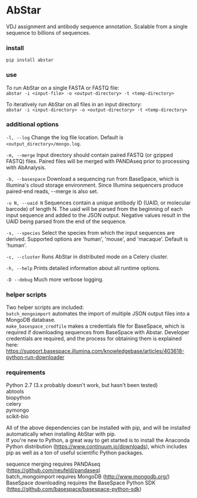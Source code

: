 # AbStar  
  
VDJ assignment and antibody sequence annotation. Scalable from a single sequence to billions of sequences.  
  
### install  
`pip install abstar`  
  
### use  

To run AbStar on a single FASTA or FASTQ file:  
`abstar -i <input-file> -o <output-directory> -t <temp-directory>`

To iteratively run AbStar on all files in an input directory:  
`abstar -i <input-directory> -o <output-directory> -t <temp-directory>`

### additional options  
`-l, --log` Change the log file location. Default is `<output_directory>/mongo.log`.  
  
`-m, --merge` Input directory should contain paired FASTQ (or gzipped FASTQ) files. Paired files will be merged with PANDAseq prior to processing with AbAnalysis.  
  
`-b, --basespace` Download a sequencing run from BaseSpace, which is Illumina's cloud storage environment. Since Illumina sequencers produce paired-end reads, --merge is also set.  
  
`-u N, --uaid N` Sequences contain a unique antibody ID (UAID, or molecular barcode) of length N. The uaid will be parsed from the beginning of each input sequence and added to the JSON output. Negative values result in the UAID being parsed from the end of the sequence.  
  
`-s, --species` Select the species from which the input sequences are derived. Supported options are 'human', 'mouse', and 'macaque'. Default is 'human'.  
   
`-c, --cluster` Runs AbStar in distributed mode on a Celery cluster.  
  
`-h, --help` Prints detailed information about all runtime options.
  
`-D --debug` Much more verbose logging.  
  
  
### helper scripts  
Two helper scripts are included:  
`batch_mongoimport` automates the import of multiple JSON output files into a MongoDB database.  
`make_basespace_credfile` makes a credentials file for BaseSpace, which is required if downloading sequences from BaseSpace with Abstar. Developer credentials are required, and the process for obtaining them is explained here: https://support.basespace.illumina.com/knowledgebase/articles/403618-python-run-downloader  
  
  
### requirements  
Python 2.7 (3.x probably doesn't work, but hasn't been tested)  
abtools  
biopython  
celery  
pymongo  
scikit-bio  

All of the above dependencies can be installed with pip, and will be installed automatically when installing AbStar with pip.  
If you're new to Python, a great way to get started is to install the Anaconda Python distribution (https://www.continuum.io/downloads), which includes pip as well as a ton of useful scientific Python packages.
  
sequence merging requires PANDAseq (https://github.com/neufeld/pandaseq)  
batch_mongoimport requires MongoDB (http://www.mongodb.org/)  
BaseSpace downloading requires the BaseSpace Python SDK (https://github.com/basespace/basespace-python-sdk)  
